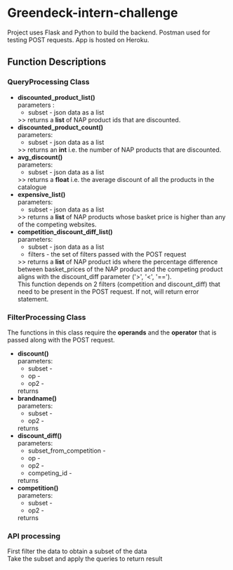 # Greendeck-intern-challenge
Project uses Flask and Python to build the backend. Postman used for testing POST requests. App is hosted on
 Heroku.<br>

<h2>Function Descriptions</h2>

<h3>QueryProcessing Class</h3>
<ul>

<li>
<b>discounted_product_list()<br></b>
parameters :<br>
<ul>
    <li>subset - json data as a list</li>   
</ul> 
>> returns a <b>list</b> of NAP product ids that are discounted. <br>
</li>

<li>
<b>discounted_product_count()<br></b>
parameters:<br>
<ul>
    <li>subset - json data as a list</li>   
</ul>
>> returns an <b>int</b> i.e. the number of NAP products that are discounted.
</li>

<li>
<b>avg_discount()<br></b>
parameters:<br>
<ul>
    <li>subset - json data as a list</li>   
</ul>
>> returns a <b>float</b> i.e. the average discount of all the products in the catalogue
</li>

<li>
<b>expensive_list()<br></b>
parameters:<br>
<ul>
    <li>subset - json data as a list</li>   
</ul>
>> returns a <b>list</b> of NAP products whose basket price is higher than any of the competing websites.
</li>

<li>
<b>competition_discount_diff_list()<br></b>
parameters:<br>
<ul>
    <li>subset - json data as a list</li> 
    <li>filters - the set of filters passed with the POST request</li>  
</ul>
>> returns a <b>list</b> of NAP product ids where the percentage difference between basket_prices of the NAP product and the competing product 
aligns with the discount_diff parameter ('>', '<', '==').<br>
This function depends on 2 filters (competition and discount_diff) that need to be present in the POST request. If not, will return error statement.<br>

</li>

</ul>


<h3>FilterProcessing Class</h3>
The functions in this class require the <b>operands</b> and the <b>operator</b> that is passed along
with the POST request.
<ul>

<li>
<b>discount()<br></b>
parameters:<br>
<ul>
<li>subset - </li>
<li>op - </li>
<li>op2 - </li>
</ul>
returns 
</li>

<li>
<b>brandname()<br></b>
parameters:<br>
<ul>
<li>subset - </li>
<li>op2 - </li>
</ul>
returns 
</li>

<li>
<b>discount_diff()<br></b>
parameters:<br>
<ul>
<li>subset_from_competition - </li>
<li>op - </li>
<li>op2 - </li>
<li>competing_id - </li>
</ul>
returns 
</li>

<li>
<b>competition()<br></b>
parameters:<br>
<ul>
<li>subset - </li>
<li>op2 - </li>
</ul>
returns 
</li>


</ul>

<h3>API processing</h3>
  
  
 First filter the data to obtain a subset of the data<br>
 Take the subset and apply the queries to return result<br>
  
